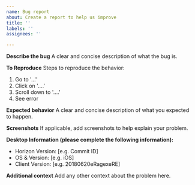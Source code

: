 ```yaml
---
name: Bug report
about: Create a report to help us improve
title: ''
labels: ''
assignees: ''

---
```


**Describe the bug**
A clear and concise description of what the bug is.

**To Reproduce**
Steps to reproduce the behavior:
1. Go to '...'
2. Click on '....'
3. Scroll down to '....'
4. See error

**Expected behavior**
A clear and concise description of what you expected to happen.

**Screenshots**
If applicable, add screenshots to help explain your problem.

**Desktop Information (please complete the following information):**
- Horizon Version: [e.g. Commit ID]
- OS & Version: [e.g. iOS]
- Client Version: [e.g. 20180620eRagexeRE] 

**Additional context**
Add any other context about the problem here.
